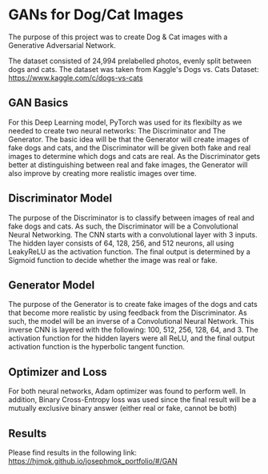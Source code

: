 # GANs for Dog/Cat Images

The purpose of this project was to create Dog & Cat images with a Generative Adversarial Network.

The dataset consisted of 24,994 prelabelled photos, evenly split between dogs and cats. The dataset was taken from Kaggle's Dogs vs. Cats Dataset:
https://www.kaggle.com/c/dogs-vs-cats

## GAN Basics
For this Deep Learning model, PyTorch was used for its flexibilty as we needed to create two neural networks: The Discriminator and The Generator. The basic idea will be that the Generator will create images of fake dogs and cats, and the Discriminator will be given both fake and real images to determine which dogs and cats are real. As the Discriminator gets better at distinguishing between real and fake images, the Generator will also improve by creating more realistic images over time.

## Discriminator Model
The purpose of the Discriminator is to classify between images of real and fake dogs and cats. As such, the Discriminator will be a Convolutional Neural Networking.
The CNN starts with a convolutional layer with 3 inputs. The hidden layer consists of 64, 128, 256, and 512 neurons, all using LeakyReLU as the activation function. The final output is determined by a Sigmoid function to decide whether the image was real or fake.

## Generator Model
The purpose of the Generator is to create fake images of the dogs and cats that become more realistic by using feedback from the Discriminator. As such, the model will be an inverse of a Convolutional Neural Network.
This inverse CNN is layered with the following: 100, 512, 256, 128, 64, and 3. The activation function for the hidden layers were all ReLU, and the final output activation function is the hyperbolic tangent function.

## Optimizer and Loss
For both neural networks, Adam optimizer was found to perform well.
In addition, Binary Cross-Entropy loss was used since the final result will be a mutually exclusive binary answer (either real or fake, cannot be both)

## Results 
Please find results in the following link: https://hjmok.github.io/josephmok_portfolio/#/GAN 
